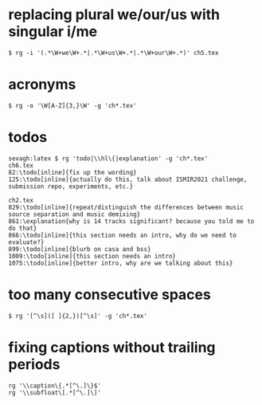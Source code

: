 # replacing plural we/our/us with singular i/me

```
$ rg -i '(.*\W+we\W+.*|.*\W+us\W+.*|.*\W+our\W+.*)' ch5.tex
```

# acronyms

```
$ rg -o '\W[A-Z]{3,}\W' -g 'ch*.tex'
```

# todos

```
sevagh:latex $ rg 'todo|\\hl\{|explanation' -g 'ch*.tex'
ch6.tex
82:\todo[inline]{fix up the wording}
125:\todo[inline]{actually do this, talk about ISMIR2021 challenge, submission repo, experiments, etc.}

ch2.tex
829:\todo[inline]{repeat/distinguish the differences between music source separation and music demixing}
861:\explanation{why is 14 tracks significant? because you told me to do that}
866:\todo[inline]{this section needs an intro, why do we need to evaluate?}
899:\todo[inline]{blurb on casa and bss}
1009:\todo[inline]{this section needs an intro}
1075:\todo[inline]{better intro, why are we talking about this}
```

# too many consecutive spaces

```
$ rg '[^\s]([ ]{2,})[^\s]' -g 'ch*.tex'
```

# fixing captions without trailing periods

```
rg '\\caption\{.*[^\.]\}$'
rg '\\subfloat\[.*[^\.]\]'
```
